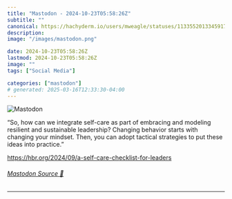 ```yaml
---
title: "Mastodon - 2024-10-23T05:58:26Z"
subtitle: ""
canonical: https://hachyderm.io/users/mweagle/statuses/113355201334591743
description:
image: "/images/mastodon.png"

date: 2024-10-23T05:58:26Z
lastmod: 2024-10-23T05:58:26Z
image: ""
tags: ["Social Media"]

categories: ["mastodon"]
# generated: 2025-03-16T12:33:30-04:00
---
```

![Mastodon](/images/mastodon.png)

<p>“So, how can we integrate self-care as part of embracing and modeling resilient and sustainable leadership? Changing behavior starts with changing your mindset. Then, you can adopt tactical strategies to put these ideas into practice.”</p><p><a href="https://hbr.org/2024/09/a-self-care-checklist-for-leaders" target="_blank" rel="nofollow noopener noreferrer" translate="no"><span class="invisible">https://</span><span class="ellipsis">hbr.org/2024/09/a-self-care-ch</span><span class="invisible">ecklist-for-leaders</span></a></p>


###### [Mastodon Source 🐘](https://hachyderm.io/@mweagle/113355201334591743)

___
